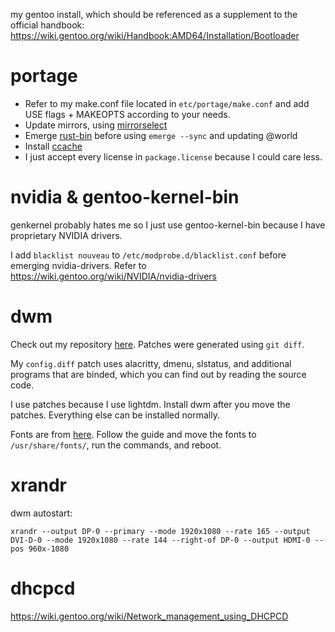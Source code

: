 my gentoo install, which should be referenced as a supplement to the official handbook: https://wiki.gentoo.org/wiki/Handbook:AMD64/Installation/Bootloader

# portage
- Refer to my make.conf file located in `etc/portage/make.conf` and add USE flags + MAKEOPTS according to your needs.
- Update mirrors, using [mirrorselect](https://wiki.gentoo.org/wiki/Handbook:AMD64/Installation/Base)
- Emerge [rust-bin](https://packages.gentoo.org/packages/dev-lang/rust-bin) before using `emerge --sync` and updating @world
- Install [ccache](https://wiki.gentoo.org/wiki/Ccache)
- I just accept every license in `package.license` because I could care less.

# nvidia & gentoo-kernel-bin
genkernel probably hates me so I just use gentoo-kernel-bin because I have proprietary NVIDIA drivers.

I add `blacklist nouveau` to `/etc/modprobe.d/blacklist.conf` before emerging nvidia-drivers. Refer to https://wiki.gentoo.org/wiki/NVIDIA/nvidia-drivers

# dwm
Check out my repository [here](https://github.com/borsched/dwm). Patches were generated using `git diff`.

My `config.diff` patch uses alacritty, dmenu, slstatus, and additional programs that are binded, which you can find out by reading the source code.

I use patches because I use lightdm. Install dwm after you move the patches. Everything else can be installed normally.

Fonts are from [here](https://github.com/ryanoasis/nerd-fonts/tree/master/patched-fonts/Hack). Follow the guide and move the fonts to `/usr/share/fonts/`, run the commands, and reboot.

# xrandr
dwm autostart:

	xrandr --output DP-0 --primary --mode 1920x1080 --rate 165 --output DVI-D-0 --mode 1920x1080 --rate 144 --right-of DP-0 --output HDMI-0 --pos 960x-1080

# dhcpcd
https://wiki.gentoo.org/wiki/Network_management_using_DHCPCD

